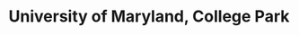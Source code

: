 ---
title: University of Maryland, College Park
order: 1
link: //nitinjsanket.wix.com/home
img: /assets/img/FRAFWT.jpg
---